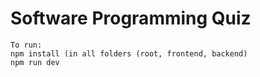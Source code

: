 # Software Programming Quiz
```
To run:
npm install (in all folders (root, frontend, backend)
npm run dev
```
